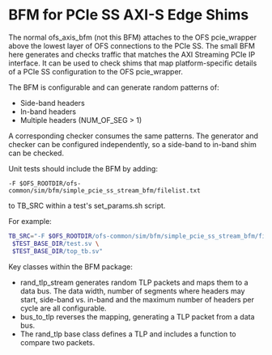 # BFM for PCIe SS AXI-S Edge Shims

The normal ofs_axis_bfm (not this BFM) attaches to the OFS pcie_wrapper above the lowest layer of OFS connections to the PCIe SS. The small BFM here generates and checks traffic that matches the AXI Streaming PCIe IP interface. It can be used to check shims that map platform-specific details of a PCIe SS configuration to the OFS pcie_wrapper.

The BFM is configurable and can generate random patterns of:

* Side-band headers
* In-band headers
* Multiple headers (NUM_OF_SEG > 1)

A corresponding checker consumes the same patterns. The generator and checker can be configured independently, so a side-band to in-band shim can be checked.

Unit tests should include the BFM by adding:

```
-F $OFS_ROOTDIR/ofs-common/sim/bfm/simple_pcie_ss_stream_bfm/filelist.txt
```

to TB_SRC within a test's set_params.sh script.

For example:

```bash
TB_SRC="-F $OFS_ROOTDIR/ofs-common/sim/bfm/simple_pcie_ss_stream_bfm/filelist.txt \
 $TEST_BASE_DIR/test.sv \
 $TEST_BASE_DIR/top_tb.sv"
```

Key classes within the BFM package:

* rand_tlp_stream generates random TLP packets and maps them to a data bus. The data width, number of segments where headers may start, side-band vs. in-band and the maximum number of headers per cycle are all configurable.
* bus_to_tlp reverses the mapping, generating a TLP packet from a data bus.
* The rand_tlp base class defines a TLP and includes a function to compare two packets.
